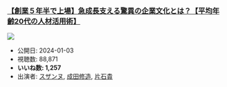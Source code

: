 ### [【創業５年半で上場】急成長支える驚異の企業文化とは？【平均年齢20代の人材活用術】](https://www.youtube.com/watch?v=5eAZ_0__FP4)
[![](https://img.youtube.com/vi/5eAZ_0__FP4/sddefault.jpg)](https://www.youtube.com/watch?v=5eAZ_0__FP4)
-   公開日: 2024-01-03
-   視聴数: 88,871
-   **いいね数: 1,257**
-   出演者: [スザンヌ](/rehacq_fan/people/スザンヌ "wikilink"), [成田修造](/rehacq_fan/people/成田修造 "wikilink"), [片石貴](/rehacq_fan/people/片石貴 "wikilink")

